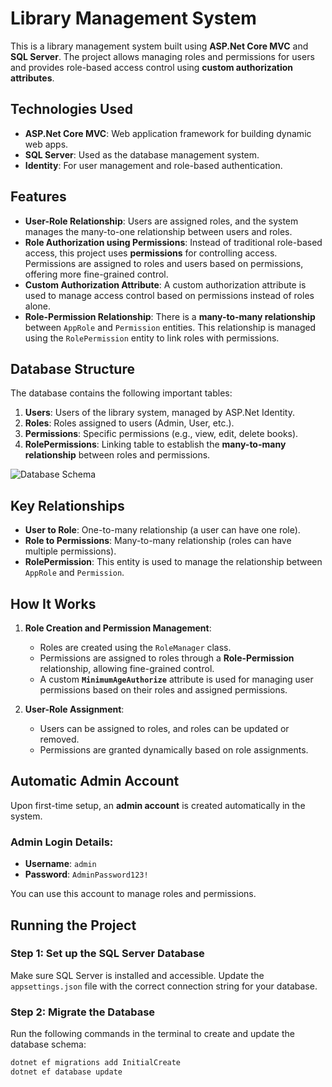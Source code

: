 # Library Management System

This is a library management system built using **ASP.Net Core MVC** and **SQL Server**. The project allows managing roles and permissions for users and provides role-based access control using **custom authorization attributes**.

## Technologies Used
- **ASP.Net Core MVC**: Web application framework for building dynamic web apps.
- **SQL Server**: Used as the database management system.
- **Identity**: For user management and role-based authentication.

## Features
- **User-Role Relationship**: Users are assigned roles, and the system manages the many-to-one relationship between users and roles.
- **Role Authorization using Permissions**: Instead of traditional role-based access, this project uses **permissions** for controlling access. Permissions are assigned to roles and users based on permissions, offering more fine-grained control.
- **Custom Authorization Attribute**: A custom authorization attribute is used to manage access control based on permissions instead of roles alone.
- **Role-Permission Relationship**: There is a **many-to-many relationship** between `AppRole` and `Permission` entities. This relationship is managed using the `RolePermission` entity to link roles with permissions.

## Database Structure

The database contains the following important tables:

1. **Users**: Users of the library system, managed by ASP.Net Identity.
2. **Roles**: Roles assigned to users (Admin, User, etc.).
3. **Permissions**: Specific permissions (e.g., view, edit, delete books).
4. **RolePermissions**: Linking table to establish the **many-to-many relationship** between roles and permissions.

![Database Schema](https://via.placeholder.com/500x300?text=Database+Schema)

## Key Relationships
- **User to Role**: One-to-many relationship (a user can have one role).
- **Role to Permissions**: Many-to-many relationship (roles can have multiple permissions).
- **RolePermission**: This entity is used to manage the relationship between `AppRole` and `Permission`.

## How It Works
1. **Role Creation and Permission Management**:
   - Roles are created using the `RoleManager` class.
   - Permissions are assigned to roles through a **Role-Permission** relationship, allowing fine-grained control.
   - A custom **`MinimumAgeAuthorize`** attribute is used for managing user permissions based on their roles and assigned permissions.
   
2. **User-Role Assignment**:
   - Users can be assigned to roles, and roles can be updated or removed.
   - Permissions are granted dynamically based on role assignments.

## Automatic Admin Account
Upon first-time setup, an **admin account** is created automatically in the system. 

### Admin Login Details:
- **Username**: `admin`
- **Password**: `AdminPassword123!`

You can use this account to manage roles and permissions.

## Running the Project

### Step 1: Set up the SQL Server Database
Make sure SQL Server is installed and accessible. Update the `appsettings.json` file with the correct connection string for your database.

### Step 2: Migrate the Database
Run the following commands in the terminal to create and update the database schema:
```bash
dotnet ef migrations add InitialCreate
dotnet ef database update
